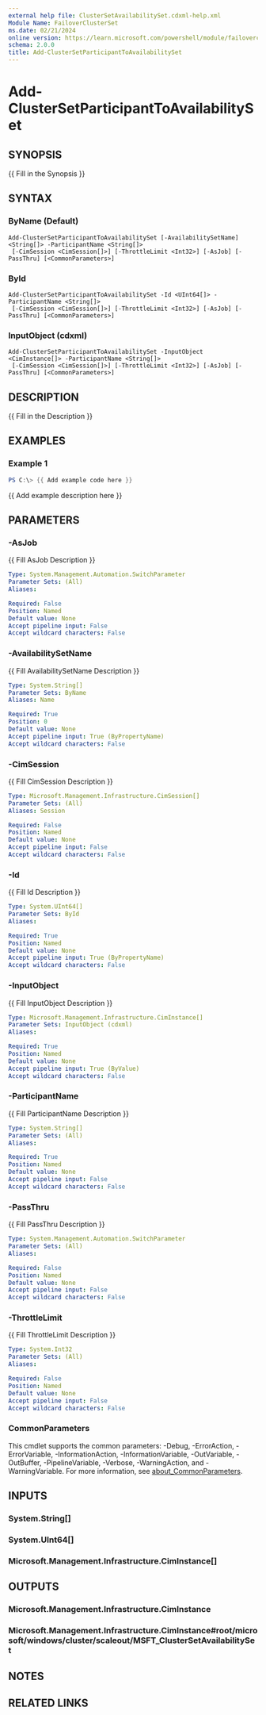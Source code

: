 ```yaml
---
external help file: ClusterSetAvailabilitySet.cdxml-help.xml
Module Name: FailoverClusterSet
ms.date: 02/21/2024
online version: https://learn.microsoft.com/powershell/module/failoverclusterset/add-clustersetparticipanttoavailabilityset?view=windowsserver2025-ps&wt.mc_id=ps-gethelp
schema: 2.0.0
title: Add-ClusterSetParticipantToAvailabilitySet
---
```


# Add-ClusterSetParticipantToAvailabilitySet

## SYNOPSIS
{{ Fill in the Synopsis }}

## SYNTAX

### ByName (Default)
```
Add-ClusterSetParticipantToAvailabilitySet [-AvailabilitySetName] <String[]> -ParticipantName <String[]>
 [-CimSession <CimSession[]>] [-ThrottleLimit <Int32>] [-AsJob] [-PassThru] [<CommonParameters>]
```

### ById
```
Add-ClusterSetParticipantToAvailabilitySet -Id <UInt64[]> -ParticipantName <String[]>
 [-CimSession <CimSession[]>] [-ThrottleLimit <Int32>] [-AsJob] [-PassThru] [<CommonParameters>]
```

### InputObject (cdxml)
```
Add-ClusterSetParticipantToAvailabilitySet -InputObject <CimInstance[]> -ParticipantName <String[]>
 [-CimSession <CimSession[]>] [-ThrottleLimit <Int32>] [-AsJob] [-PassThru] [<CommonParameters>]
```

## DESCRIPTION
{{ Fill in the Description }}

## EXAMPLES

### Example 1
```powershell
PS C:\> {{ Add example code here }}
```

{{ Add example description here }}

## PARAMETERS

### -AsJob
{{ Fill AsJob Description }}

```yaml
Type: System.Management.Automation.SwitchParameter
Parameter Sets: (All)
Aliases:

Required: False
Position: Named
Default value: None
Accept pipeline input: False
Accept wildcard characters: False
```

### -AvailabilitySetName
{{ Fill AvailabilitySetName Description }}

```yaml
Type: System.String[]
Parameter Sets: ByName
Aliases: Name

Required: True
Position: 0
Default value: None
Accept pipeline input: True (ByPropertyName)
Accept wildcard characters: False
```

### -CimSession
{{ Fill CimSession Description }}

```yaml
Type: Microsoft.Management.Infrastructure.CimSession[]
Parameter Sets: (All)
Aliases: Session

Required: False
Position: Named
Default value: None
Accept pipeline input: False
Accept wildcard characters: False
```

### -Id
{{ Fill Id Description }}

```yaml
Type: System.UInt64[]
Parameter Sets: ById
Aliases:

Required: True
Position: Named
Default value: None
Accept pipeline input: True (ByPropertyName)
Accept wildcard characters: False
```

### -InputObject
{{ Fill InputObject Description }}

```yaml
Type: Microsoft.Management.Infrastructure.CimInstance[]
Parameter Sets: InputObject (cdxml)
Aliases:

Required: True
Position: Named
Default value: None
Accept pipeline input: True (ByValue)
Accept wildcard characters: False
```

### -ParticipantName
{{ Fill ParticipantName Description }}

```yaml
Type: System.String[]
Parameter Sets: (All)
Aliases:

Required: True
Position: Named
Default value: None
Accept pipeline input: False
Accept wildcard characters: False
```

### -PassThru
{{ Fill PassThru Description }}

```yaml
Type: System.Management.Automation.SwitchParameter
Parameter Sets: (All)
Aliases:

Required: False
Position: Named
Default value: None
Accept pipeline input: False
Accept wildcard characters: False
```

### -ThrottleLimit
{{ Fill ThrottleLimit Description }}

```yaml
Type: System.Int32
Parameter Sets: (All)
Aliases:

Required: False
Position: Named
Default value: None
Accept pipeline input: False
Accept wildcard characters: False
```

### CommonParameters
This cmdlet supports the common parameters: -Debug, -ErrorAction, -ErrorVariable, -InformationAction, -InformationVariable, -OutVariable, -OutBuffer, -PipelineVariable, -Verbose, -WarningAction, and -WarningVariable. For more information, see [about_CommonParameters](http://go.microsoft.com/fwlink/?LinkID=113216).

## INPUTS

### System.String[]

### System.UInt64[]

### Microsoft.Management.Infrastructure.CimInstance[]

## OUTPUTS

### Microsoft.Management.Infrastructure.CimInstance

### Microsoft.Management.Infrastructure.CimInstance#root/microsoft/windows/cluster/scaleout/MSFT_ClusterSetAvailabilitySet

## NOTES

## RELATED LINKS
